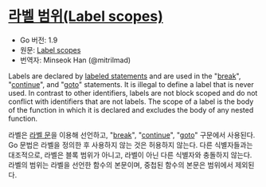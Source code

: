 # [라벨 범위(Label scopes)](#label-scopes)

* Go 버전: 1.9
* 원문: [Label scopes](https://golang.org/ref/spec#Label_scopes)
* 번역자: Minseok Han (@mitrilmad)

Labels are declared by [labeled statements](https://golang.org/ref/spec#Labeled_statements) and are used in the "[break](https://golang.org/ref/spec#Break_statements)", "[continue](https://golang.org/ref/spec#Continue_statements)", and "[goto](https://golang.org/ref/spec#Goto_statements)" statements. It is illegal to define a label that is never used. In contrast to other identifiers, labels are not block scoped and do not conflict with identifiers that are not labels. The scope of a label is the body of the function in which it is declared and excludes the body of any nested function.

라벨은 [라벨 문](https://golang.org/ref/spec#Labeled_statements)을 이용해 선언하고, "[break](https://golang.org/ref/spec#Break_statements)", "[continue](https://golang.org/ref/spec#Continue_statements)", "[goto](https://golang.org/ref/spec#Goto_statements)" 구문에서 사용된다. Go 문법은 라벨을 정의한 후 사용하지 않는 것은 허용하지 않는다. 다른 식별자들과는 대조적으로, 라벨은 블록 범위가 아니고, 라벨이 아닌 다른 식별자와 충돌하지 않는다. 라벨의 범위는 라벨을 선언한 함수의 본문이며, 중첩된 함수의 본문은 범위에서 제외된다.
